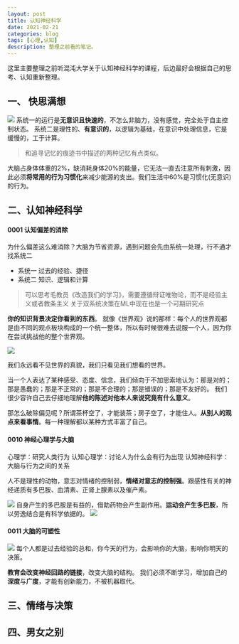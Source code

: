 ```yaml
---
layout: post
title: 认知神经科学
date: 2021-02-21
categories: blog
tags: [心理,认知]
description: 整理之前看的笔记。
---
```

这里主要整理之前听混沌大学关于认知神经科学的课程，后边最好会根据自己的思考、认知重新整理。

## 一、 快思满想
![](https://raw.githubusercontent.com/icodingc/icodingc.github.io/main/img/cognitive_img1.png)
系统一的运行是**无意识且快速的**，不怎么非脑力，没有感觉，完全处于自主控制状态。
系统二是理性的、**有意识的**，以逻辑为基础，在意识中处理信息，它是缓慢的，工于计算。

> 和追寻记忆的痕迹书中描述的两种记忆有点类似。


大脑占身体体重的2%，缺消耗身体20%的能量，它无法一直去注意所有刺激，因此必须**将常用的行为习惯化**来减少能源的支出。我们生活中60%是习惯化(无意识)的行为。

## 二、认知神经科学

#### 0001 认知偏差的消除

为什么偏差这么难消除？大脑为节省资源，遇到问题会先由系统一处理，行不通才找系统二
* 系统一 过去的经验、捷径
* 系统二 知识、逻辑和计算

> 可以思考毛教员《改造我们的学习》，需要遵循辩证唯物论，而不是经验主义或者教条主义
> 关于双系统决策在ML中现在也是一个可期研究点

**你的知识背景决定你看到的东西**。
就像《世界观》说的那样：每个人的世界观都是由不同的观点板块构成的一个统一整体，所以有时候很难去说服一个人，因为你在尝试挑战他的整个世界观。

![](https://raw.githubusercontent.com/icodingc/icodingc.github.io/main/img/cognitive_img2.png)

我们永远看不见世界的真貌，我们只看见我们想看的世界。

当一个人表达了某种感受、态度、信念，我们倾向于不加思索地认为：那是对的；那是愚蠢的；那是不正常的；那是不合理的；那是错误的；那是不友好的。
我们很少容许自己去仔细地理解**他的陈述对他本人来说究竟有什么意义**。

那怎么破除偏见呢？所谓茶杯空了，才能装茶；房子空了，才能住人。**从别人的观点来看事情**。每一种理解都以某种方式丰富了自己。

#### 0010 神经心理学与大脑

心理学：研究人类行为
认知心理学：讨论人为什么会有行为出现
认知神经科学：大脑与行为之间的关系

人不是理性的动物，意志对情绪的控制弱，**情绪对意志的控制强**。跟感性有关的神经递质有多巴胺、血清素、正肾上腺素以及催产素。

![](https://raw.githubusercontent.com/icodingc/icodingc.github.io/main/img/cognitive_img3.png)
自身产生的多巴胺是有益的，借助药物会产生副作用。**运动会产生多巴胺**，所以劳逸结合是有科学依据的。
![](https://raw.githubusercontent.com/icodingc/icodingc.github.io/main/img/cognitive_img5.png)

#### 0011 大脑的可塑性
![](https://raw.githubusercontent.com/icodingc/icodingc.github.io/main/img/cognitive_img4.png)
每个人都是过去经验的总和，你今天的行为，会影响你的大脑，影响你明天的决策。

**教育会改变神经回路的链接**，改变大脑的结构。
我们必须不断学习，增加自己的**深度**与**广度**，才能有创新能力，不被机器取代。

## 三、情绪与决策
## 四、男女之别
